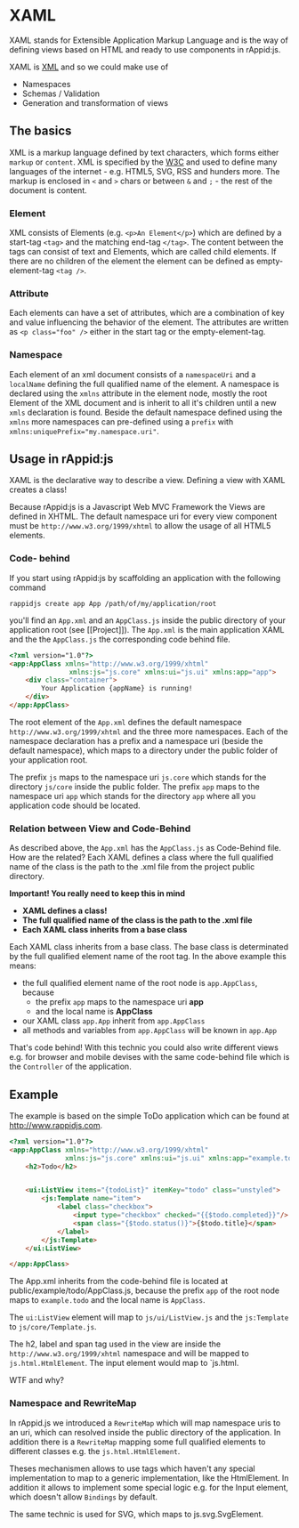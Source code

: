 # XAML

XAML stands for Extensible Application Markup Language and is the way of defining views based on HTML and ready to use components in rAppid:js. 

XAML is [XML](http://en.wikipedia.org/wiki/XML) and so we could make use of 
* Namespaces
* Schemas / Validation
* Generation and transformation of views

## The basics

XML is a markup language defined by text characters, which forms either `markup` or `content`. XML is specified by the [W3C](http://www.w3.org/) and used to define many languages of the internet - e.g. HTML5, SVG, RSS and hunders more. The markup is enclosed in `<` and `>` chars or between `&` and `;` - the rest of the document is content. 

### Element

XML consists of Elements (e.g. `<p>An Element</p>`) which are defined by a start-tag `<tag>` and the matching end-tag `</tag>`. The content between the tags can consist of text and Elements, which are called child elements. If there are no children of the element the element can be defined as empty-element-tag `<tag />`.

### Attribute

Each elements can have a set of attributes, which are a combination of key and value influencing the behavior of the element. The attributes are written as `<p class="foo" />` either in the start tag or the empty-element-tag.

### Namespace

Each element of an xml document consists of a `namespaceUri` and a `localName` defining the full qualified name of the element. A namespace is declared using the `xmlns` attribute in the element node, mostly the root Element of the XML document and is inherit to all it's children until a new `xmls` declaration is found. Beside the default namespace defined using the `xmlns` more namespaces can pre-defined using a `prefix` with `xmlns:uniquePrefix="my.namespace.uri"`.

## Usage in rAppid:js

XAML is the declarative way to describe a view. Defining a view with XAML creates a class!

Because rAppid:js is a Javascript Web MVC Framework the Views are defined in XHTML. The default namespace uri for every view component must be `http://www.w3.org/1999/xhtml` to allow the usage of all HTML5 elements.

### Code- behind

If you start using rAppid:js by scaffolding an application with the following command

```  
rappidjs create app App /path/of/my/application/root
```

you'll find an `App.xml` and an `AppClass.js` inside the public directory of your application root (see [[Project]]). The `App.xml` is the main application XAML and the the `AppClass.js` the corresponding code behind file.

```html
<?xml version="1.0"?>
<app:AppClass xmlns="http://www.w3.org/1999/xhtml"
               xmlns:js="js.core" xmlns:ui="js.ui" xmlns:app="app">
    <div class="container">
        Your Application {appName} is running!
    </div>
</app:AppClass>
```

The root element of the `App.xml` defines the default namespace `http://www.w3.org/1999/xhtml` and the three more namespaces. Each of the namespace declaration has a prefix and a namespace uri (beside the default namespace), which maps to a directory under the public folder of your application root. 

The prefix `js` maps to the namespace uri `js.core` which stands for the directory `js/core` inside the public folder. The prefix `app` maps to the namespace uri `app` which stands for the directory `app` where all you application code should be located.

### Relation between View and Code-Behind 

As described above, the `App.xml` has the `AppClass.js` as Code-Behind file. How are the related?
Each XAML defines a class where the full qualified name of the class is the path to the .xml file from the project public directory.

**Important! You really need to keep this in mind**
* **XAML defines a class!**
* **The full qualified name of the class is the path to the .xml file**
* **Each XAML class inherits from a base class**

Each XAML class inherits from a base class. The base class is determinated by the full qualified element name of the root tag. In the above example this means:

* the full qualified element name of the root node is `app.AppClass`, because
    * the prefix `app` maps to the namespace uri **app** 
    * and the local name is **AppClass**
* our XAML class `app.App` inherit from `app.AppClass`
* all methods and variables from `app.AppClass` will be known in `app.App`

That's code behind! 
With this technic you could also write different views e.g. for browser and mobile devises with the same code-behind file which is the `Controller` of the application.

## Example

The example is based on the simple ToDo application which can be found at http://www.rappidjs.com. 

```html
<?xml version="1.0"?>
<app:AppClass xmlns="http://www.w3.org/1999/xhtml"
              xmlns:js="js.core" xmlns:ui="js.ui" xmlns:app="example.todo">
    <h2>Todo</h2>


    <ui:ListView items="{todoList}" itemKey="todo" class="unstyled">
        <js:Template name="item">
            <label class="checkbox">
                <input type="checkbox" checked="{{$todo.completed}}"/>
                <span class="{$todo.status()}">{$todo.title}</span>
            </label>
        </js:Template>
    </ui:ListView>

</app:AppClass>
```

The App.xml inherits from the code-behind file is located at public/example/todo/AppClass.js, because the prefix `app` of the root node maps to `example.todo` and the local name is `AppClass`. 

The `ui:ListView` element will map to `js/ui/ListView.js` and the `js:Template` to `js/core/Template.js`.

The h2, label and span tag used in the view are inside the `http://www.w3.org/1999/xhtml` namespace and will be mapped to `js.html.HtmlElement`. The input element would map to `js.html.

WTF and why?

### Namespace and RewriteMap

In rAppid.js we introduced a `RewriteMap` which will map namespace uris to an uri, which can resolved inside the public directory of the application. In addition there is a `RewriteMap` mapping some full qualified elements to different classes e.g. the `js.html.HtmlElement`. 

Theses mechanismen allows to use tags which haven't any special implementation to map to a generic implementation, like the HtmlElement. In addition it allows to implement some special logic e.g. for the Input element, which doesn't allow `Bindings` by default. 

The same technic is used for SVG, which maps to js.svg.SvgElement.
